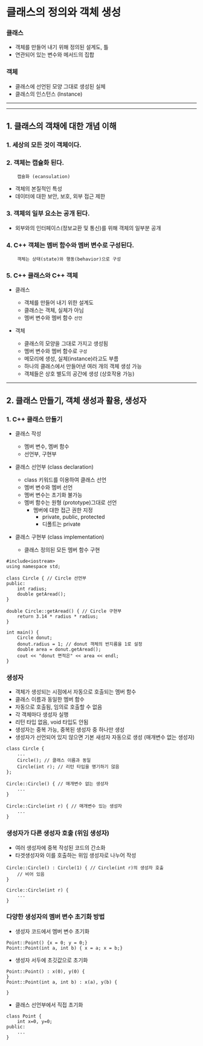 # 클래스의 정의와 객체 생성

### 클래스

- 객체를 만들어 내기 위해 정의된 설계도, 틀
- 연관되어 있는 변수와 메서드의 집합

### 객체

- 클래스에 선언된 모양 그대로 생성된 실체
- 클래스의 인스턴스 (Instance)

---

---

## 1. 클래스의 객채에 대한 개념 이해

### 1. 세상의 모든 것이 객체이다.

### 2. 객체는 캡슐화 된다.

```
    캡슐화 (ecansulation)
```

- 객체의 본질적인 특성
- 데이터에 대한 보안, 보호, 외부 접근 제한

### 3. 객체의 일부 요소는 공개 된다.

- 외부와의 인터페이스(정보교환 및 통신)를 위해 객체의 일부분 공개

### 4. C++ 객체는 멤버 함수와 멤버 변수로 구성된다.

```
    객체는 상태(state)와 행동(behavior)으로 구성
```

### 5. C++ 클래스와 C++ 객체

- 클래스

  - 객체를 만들어 내기 위한 설계도
  - 클래스는 객체, 실체가 아님
  - 멤버 변수와 멤버 함수 `선언`

- 객체
  - 클래스의 모양을 그대로 가지고 생성됨
  - 멤버 변수와 멤버 함수로 `구성`
  - 메모리에 생성, 실체(instance)라고도 부름
  - 하나의 클래스에서 만들어낸 여러 개의 객체 생성 가능
  - 객체들은 상호 별도의 공간에 생성 (상호작용 가능)

---

## 2. 클래스 만들기, 객체 생성과 활용, 생성자

### 1. C++ 클래스 만들기

- 클래스 작성

  - 멤버 변수, 멤버 함수
  - 선언부, 구현부

- 클래스 선언부 (class declaration)

  - class 키워드를 이용하여 클래스 선언
  - 멤버 변수와 멤버 선언
  - 멤버 변수는 초기화 불가능
  - 멤버 함수는 원형 (prototype)그대로 선언
    - 멤버에 대한 접근 권한 지정
      - private, public, protected
      - 디폴트는 private

- 클래스 구현부 (class implementation)
  - 클래스 정의된 모든 멤버 함수 구현

```
#include<iostream>
using namespace std;

class Circle { // Circle 선언부
public:
    int radius;
    double getAread();
}

double Circle::getAread() { // Circle 구현부
    return 3.14 * radius * radius;
}

int main() {
    Circle donut;
    donut.radius = 1; // donut 객체의 반지름을 1로 설정
    double area = donut.getAread();
    cout << "donut 면적은" << area << endl;
}
```

### 생성자

- 객체가 생성되는 시점에서 자동으로 호출되는 멤버 함수
- 클래스 이름과 동일한 멤버 함수
- 자동으로 호출됨, 임의로 호출할 수 없음
- 각 객체마다 생성자 실행
- 리턴 타입 없음, void 타입도 안됨
- 생성자는 중복 가능, 중복된 생성자 중 하나만 생성
- 생성자가 선언되어 있지 않으면 기본 새성자 자동으로 생성 (매개변수 없는 생성자)

```
class Circle {
    ...
    Circle(); // 클래스 이름과 동일
    Circle(int r); // 리턴 타입을 명기하기 않음
};

Circle::Circle() { // 매개변수 없는 생성자
    ...
}

Circle::Circle(int r) { // 매개변수 있는 생성자
    ...
}
```

### 생성자가 다른 생성자 호출 (위임 생성자)

- 여러 생성자에 중복 작성된 코드의 간소화
- 타겟생성자와 이를 호출하는 위임 생성자로 나누어 작성

```
Circle::Circle() : Circle(1) { // Circle(int r)의 생성자 호출
    // 비어 있음
}

Circle::Circle(int r) {
    ...
}
```

### 다양한 생성자의 멤버 변수 초기화 방법

- 생성자 코드에서 멤버 변수 초기화

```
Point::Point() {x = 0; y = 0;}
Point::Point(int a, int b) { x = a; x = b;}
```

- 생성자 서두에 초깃값으로 초기화

```
Point::Point() : x(0), y(0) {
}
Point::Point(int a, int b) : x(a), y(b) {

}
```

- 클래스 선언부에서 직접 초기화

```
class Point {
    int x=0, y=0;
public:
    ...
}
```
